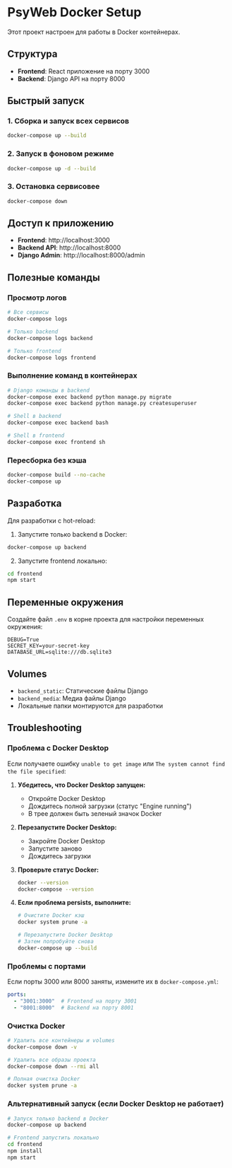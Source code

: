 # PsyWeb Docker Setup

Этот проект настроен для работы в Docker контейнерах.

## Структура

- **Frontend**: React приложение на порту 3000
- **Backend**: Django API на порту 8000

## Быстрый запуск

### 1. Сборка и запуск всех сервисов

```bash
docker-compose up --build
```

### 2. Запуск в фоновом режиме

```bash
docker-compose up -d --build
```

### 3. Остановка сервисовee

```bash
docker-compose down
```

## Доступ к приложению

- **Frontend**: http://localhost:3000
- **Backend API**: http://localhost:8000
- **Django Admin**: http://localhost:8000/admin

## Полезные команды

### Просмотр логов
```bash
# Все сервисы
docker-compose logs

# Только backend
docker-compose logs backend

# Только frontend
docker-compose logs frontend
```

### Выполнение команд в контейнерах
```bash
# Django команды в backend
docker-compose exec backend python manage.py migrate
docker-compose exec backend python manage.py createsuperuser

# Shell в backend
docker-compose exec backend bash

# Shell в frontend
docker-compose exec frontend sh
```

### Пересборка без кэша
```bash
docker-compose build --no-cache
docker-compose up
```

## Разработка

Для разработки с hot-reload:

1. Запустите только backend в Docker:
```bash
docker-compose up backend
```

2. Запустите frontend локально:
```bash
cd frontend
npm start
```

## Переменные окружения

Создайте файл `.env` в корне проекта для настройки переменных окружения:

```env
DEBUG=True
SECRET_KEY=your-secret-key
DATABASE_URL=sqlite:///db.sqlite3
```

## Volumes

- `backend_static`: Статические файлы Django
- `backend_media`: Медиа файлы Django
- Локальные папки монтируются для разработки

## Troubleshooting

### Проблема с Docker Desktop
Если получаете ошибку `unable to get image` или `The system cannot find the file specified`:

1. **Убедитесь, что Docker Desktop запущен:**
   - Откройте Docker Desktop
   - Дождитесь полной загрузки (статус "Engine running")
   - В трее должен быть зеленый значок Docker

2. **Перезапустите Docker Desktop:**
   - Закройте Docker Desktop
   - Запустите заново
   - Дождитесь загрузки

3. **Проверьте статус Docker:**
   ```bash
   docker --version
   docker-compose --version
   ```

4. **Если проблема persists, выполните:**
   ```bash
   # Очистите Docker кэш
   docker system prune -a
   
   # Перезапустите Docker Desktop
   # Затем попробуйте снова
   docker-compose up --build
   ```

### Проблемы с портами
Если порты 3000 или 8000 заняты, измените их в `docker-compose.yml`:

```yaml
ports:
  - "3001:3000"  # Frontend на порту 3001
  - "8001:8000"  # Backend на порту 8001
```

### Очистка Docker
```bash
# Удалить все контейнеры и volumes
docker-compose down -v

# Удалить все образы проекта
docker-compose down --rmi all

# Полная очистка Docker
docker system prune -a
```

### Альтернативный запуск (если Docker Desktop не работает)
```bash
# Запуск только backend в Docker
docker-compose up backend

# Frontend запустить локально
cd frontend
npm install
npm start
```

